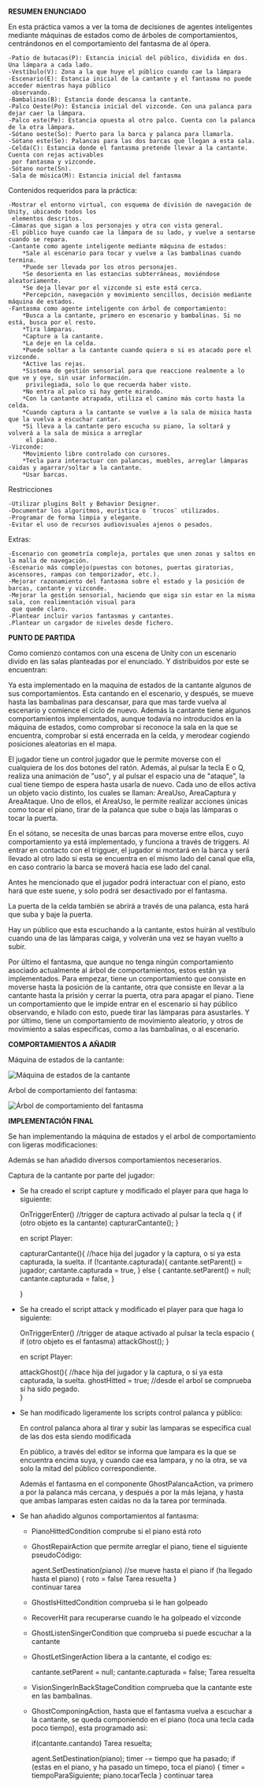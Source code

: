 **RESUMEN ENUNCIADO**

En esta práctica vamos a ver la toma de decisiones de agentes inteligentes mediante máquinas
de estados como de árboles de comportamientos, centrándonos en el comportamiento del fantasma
de al ópera.

    -Patio de butacas(P): Estancia inicial del público, dividida en dos. Una lámpara a cada lado.
    -Vestíbulo(V): Zona a la que huye el público cuando cae la lámpara
    -Escenario(E): Estancia inicial de la cantante y el fantasma no puede acceder mientras haya público 
     observando.
    -Bambalinas(B): Estancia donde descansa la cantante.
    -Palco Oeste(Po): Estancia inicial del vizconde. Con una palanca para dejar caer la lámpara.
    -Palco este(Pe): Estancia opuesta al otro palco. Cuenta con la palanca de la otra lámpara.
    -Sótano oeste(So): Puerto para la barca y palanca para llamarla.
    -Sótano este(Se): Palancas para las dos barcas que llegan a esta sala.
    -Celda(C): Estancia donde el fantasma pretende llevar a la cantante. Cuenta con rejas activables
     por fantasma y vizconde.
    -Sótano norte(Sn).
    -Sala de música(M): Estancia inicial del fantasma

Contenidos requeridos para la práctica:

    -Mostrar el entorno virtual, con esquema de división de navegación de Unity, ubicando todos los
     elementos descritos.
    -Cámaras que sigan a los personajes y otra con vista general.
    -El público huye cuando cae la lámpara de su lado, y vuelve a sentarse cuando se repara.
    -Cantante como agente inteligente mediante máquina de estados:
        *Sale al escenario para tocar y vuelve a las bambalinas cuando termina.
        *Puede ser llevada por los otros personajes.
        *Se desorienta en las estancias subterráneas, moviéndose aleatoriamente.
        *Se deja llevar por el vizconde si este está cerca.
        *Percepción, navegación y movimiento sencillos, decisión mediante máquina de estados.
    -Fantasma como agente inteligente con árbol de comportamiento:
        *Busca a la cantante, primero en escenario y bambalinas. Si no está, busca por el resto.
        *Tira lámparas.
        *Capture a la cantante.
        *La deje en la celda.
        *Puede soltar a la cantante cuando quiera o si es atacado pore el vizconde.
        *Active las rejas.
        *Sistema de gestión sensorial para que reaccione realmente a lo que ve y oye, sin usar información.
         privilegiada, solo lo que recuerda haber visto.
        *No entra al palco si hay gente mirando.
        *Con la cantante atrapada, utiliza el camino más corto hasta la celda.
        *Cuando captura a la cantante se vuelve a la sala de música hasta que la vuelva a escuchar cantar.
        *Si lleva a la cantante pero escucha su piano, la soltará y volverá a la sala de música a arreglar 
         el piano.
    -Vizconde:
        *Movimiento libre controlado con cursores.
        *Tecla para interactuar con palancas, muebles, arreglar lámparas caidas y agarrar/soltar a la cantante.
        *Usar barcas.        

Restricciones

    -Utilizar plugins Bolt y Behavior Designer.
    -Documentar los algoritmos, eurística o ¨trucos¨ utilizados.
    -Programar de forma limpia y elegante.
    -Evitar el uso de recursos audiovisuales ajenos o pesados.

Extras:

    -Escenario con geometría compleja, portales que unen zonas y saltos en la malla de navegación.
    -Escenario más complejo(puestas con botones, puertas giratorias, ascensores, rampas con temporizador, etc.).
    -Mejorar razonamiento del fantasma sobre el estado y la posición de barcas, cantante y vizconde.
    -Mejorar la gestión sensorial, haciendo que oiga sin estar en la misma sala, con realimentación visual para
     que quede claro.
    -Plantear incluir varios fantasmas y cantantes.
    .Plantear un cargador de niveles desde fichero.

**PUNTO DE PARTIDA**

Como comienzo contamos con una escena de Unity con un escenario divido 
en las salas planteadas por el enunciado. Y distribuidos por este se encuentran: 

Ya esta implementado en la maquina de estados de la cantante algunos de sus comportamientos. Esta cantando en el escenario,
y después, se mueve hasta las bambalinas para descansar, para que mas tarde vuelva al escenario 
y comience el ciclo de nuevo. Además la cantante tiene algunos comportamientos implementados, aunque todavía no introducidos en la máquina de estados,
como comprobar si reconoce la sala en la que se encuentra, comprobar si está encerrada en la celda, 
y merodear cogiendo posiciones aleatorias en el mapa.

El jugador tiene un control jugador que le permite moverse con el cualquiera de los dos botones del ratón.
Además, al pulsar la tecla E o Q, realiza una animación de "uso", y al pulsar el espacio una de "ataque", la cual tiene 
tiempo de espera hasta usarla de nuevo. Cada uno de ellos activa un objeto vacio distinto, los cuales se llaman:
AreaUso, AreaCaptura y AreaAtaque. Uno de ellos, el AreaUso, le permite realizar acciones únicas como 
tocar el piano, tirar de la palanca que sube o baja las lámparas o tocar la puerta.

En el sótano, se necesita de unas barcas para moverse entre ellos, cuyo comportamiento ya está implementado,
y funciona a través de triggers. Al entrar en contacto con el trigguer, el jugador si montará en la barca y será llevado
al otro lado si esta se encuentra en el mismo lado del canal que ella, en caso contrario la barca se moverá hacia ese lado del canal.

Antes he mencionado que el jugador podrá interactuar con el piano, esto hará que este suene, y solo podrá ser desactivado 
por el fantasma.

La puerta de la celda también se abrirá a través de una palanca, esta hará que suba y baje la puerta.

Hay un público que esta escuchando a la cantante, estos huirán al vestíbulo cuando una de las lámparas caiga, 
y volverán una vez se hayan vuelto a subir.

Por último el fantasma, que aunque no tenga ningún comportamiento asociado actualmente al 
árbol de comportamientos, estos están ya implementados. Para empezar, tiene un comportamiento que 
consiste en moverse hasta la posición de la cantante, otra que consiste en llevar a la cantante hasta la prisión 
y cerrar la puerta, otra para apagar el piano. Tiene un comportamiento que le impide entrar en el escenario si hay 
público observando, e hilado con esto, puede tirar las lámparas para asustarles. Y por último, tiene un comportamiento 
de movimiento aleatorio, y otros de movimiento a salas especificas, como  a las bambalinas, o al escenario.

**COMPORTAMIENTOS A AÑADIR**

Máquina de estados de la cantante:

![Máquina de estados de la cantante](./P3/CantanteStateMachine.png)

Arbol de comportamiento del fantasma:

![Árbol de comportamiento del fantasma](./P3/GhostBehaviourTree.png)

**IMPLEMENTACIÓN FINAL**

Se han implementando la máquina de estados y el arbol de comportamiento con ligeras modificaciones:

Además se han añadido diversos comportamientos neceserarios.

Captura de la cantante por parte del jugador:

- Se ha creado el script capture y modificado el player para que haga lo siguiente:
    
    OnTriggerEnter() //trigger de captura activado al pulsar la tecla q
    {
        if (otro objeto es la cantante)
            capturarCantante();
    }

    en script Player:

    capturarCantante(){  //hace hija del jugador y la captura, o si ya esta capturada, la suelta.
        if (!cantante.capturada){
            cantante.setParent() = jugador;
            cantante.capturada = true,
        }
        else {
            cantante.setParent() = null;
            cantante.capturada = false,
        }
        
    }

- Se ha creado el script attack y modificado el player para que haga lo siguiente:
    
    OnTriggerEnter() //trigger de ataque activado al pulsar la tecla espacio
    {
        if (otro objeto es el fantasma)
            attackGhost();
    }

    en script Player:

    attackGhost(){  //hace hija del jugador y la captura, o si ya esta capturada, la suelta.
        ghostHitted = true; //desde el arbol se comprueba si ha sido pegado.    
    }

- Se han modificado ligeramente los scripts control palanca y público:
    
    En control palanca ahora al tirar y subir las lamparas se especifica cual de las dos esta siendo modificada

    En público, a través del editor se informa que lampara es la que se encuentra encima suya, y cuando cae esa lampara, y no la otra, se
    va solo la mitad del público correspondiente.

    Además el fantasma en el componente GhostPalancaAction, va primero a por la palanca más cercana, y después a por la más lejana, y hasta que ambas lamparas esten caidas no da la tarea por terminada.

- Se han añadido algunos comportamientos al fantasma: 

    + PianoHittedCondition comprube si el piano está roto

    + GhostRepairAction que permite arreglar el piano, tiene el siguiente pseudoCódigo:

        agent.SetDestination(piano) //se mueve hasta el piano
            if (ha llegado hasta el piano)
            {
                roto = false
                Tarea resuelta
            }       
            continuar tarea

    + GhostIsHittedCondition comprueba si le han golpeado

    + RecoverHit para recuperarse cuando le ha golpeado el vizconde

    + GhostListenSingerCondition que comprueba si puede escuchar a la cantante

    + GhostLetSingerAction libera a la cantante, el codigo es:

        cantante.setParent = null;
        cantante.capturada = false;
        Tarea resuelta

    + VisionSingerInBackStageCondition comprueba que la cantante este en las bambalinas.

    + GhostComponingAction, hasta que el fantasma vuelva a escuchar a la cantante, se queda componiendo en el piano (toca una tecla cada poco tiempo), esta programado asi:

        if(cantante.cantando)
                Tarea resuelta;

        agent.SetDestination(piano);
        timer -= tiempo que ha pasado;
        if (estas en el piano, y ha pasado un timepo, toca el piano)
        {
            timer = tiempoParaSiguiente;
            piano.tocarTecla
        }
        continuar tarea



